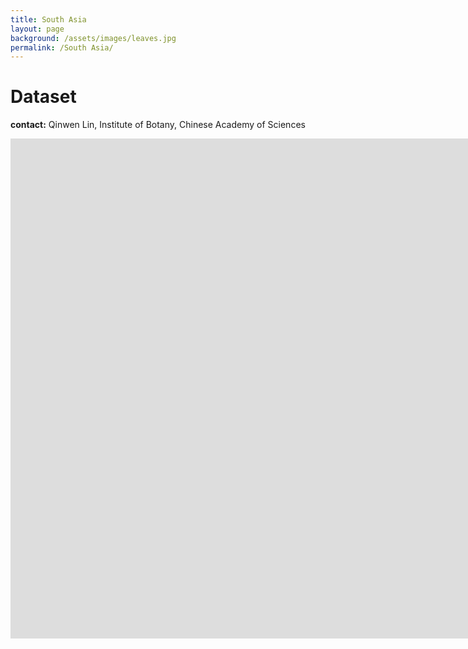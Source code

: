 ```yaml
---
title: South Asia
layout: page
background: /assets/images/leaves.jpg
permalink: /South Asia/
---
```

# Dataset
**contact:** Qinwen Lin, Institute of Botany, Chinese Academy of Sciences



<iframe src="https://www.baidu.com/" width="2000px" height="800px" frameborder="no"  border="0"> </iframe>
